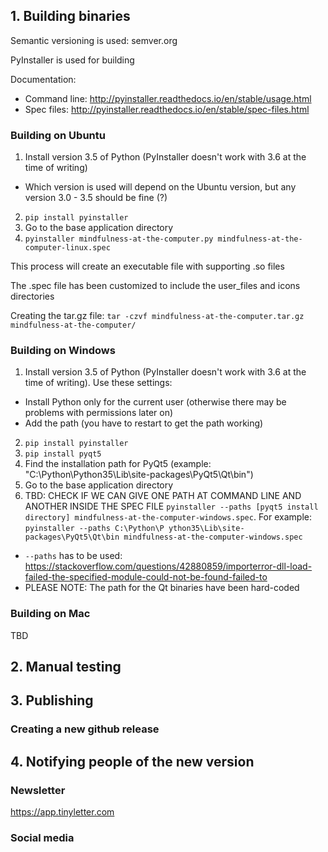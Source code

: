 


## 1. Building binaries

Semantic versioning is used: semver.org

PyInstaller is used for building

Documentation:
* Command line: http://pyinstaller.readthedocs.io/en/stable/usage.html
* Spec files: http://pyinstaller.readthedocs.io/en/stable/spec-files.html


### Building on Ubuntu

1. Install version 3.5 of Python (PyInstaller doesn't work with 3.6 at the time of writing)
  * Which version is used will depend on the Ubuntu version, but any version 3.0 - 3.5 should be fine (?)
2. `pip install pyinstaller`
3. Go to the base application directory
4. `pyinstaller mindfulness-at-the-computer.py mindfulness-at-the-computer-linux.spec`

This process will create an executable file with supporting .so files

The .spec file has been customized to include the user_files and icons directories

Creating the tar.gz file: `tar -czvf mindfulness-at-the-computer.tar.gz mindfulness-at-the-computer/`

### Building on Windows

1. Install version 3.5 of Python (PyInstaller doesn't work with 3.6 at the time of writing). Use these settings:
  * Install Python only for the current user (otherwise there may be problems with permissions later on)
  * Add the path (you have to restart to get the path working)
2. `pip install pyinstaller`
3. `pip install pyqt5`
4. Find the installation path for PyQt5 (example: "C:\Python\Python35\Lib\site-packages\PyQt5\Qt\bin")
5. Go to the base application directory
6. TBD: CHECK IF WE CAN GIVE ONE PATH AT COMMAND LINE AND ANOTHER INSIDE THE SPEC FILE `pyinstaller --paths [pyqt5 install directory] mindfulness-at-the-computer-windows.spec`. For example: `pyinstaller --paths C:\Python\P ython35\Lib\site-packages\PyQt5\Qt\bin mindfulness-at-the-computer-windows.spec`
  * `--paths` has to be used: https://stackoverflow.com/questions/42880859/importerror-dll-load-failed-the-specified-module-could-not-be-found-failed-to
  * PLEASE NOTE: The path for the Qt binaries have been hard-coded

### Building on Mac

TBD




## 2. Manual testing



## 3. Publishing

### Creating a new github release


## 4. Notifying people of the new version

### Newsletter

https://app.tinyletter.com

### Social media



